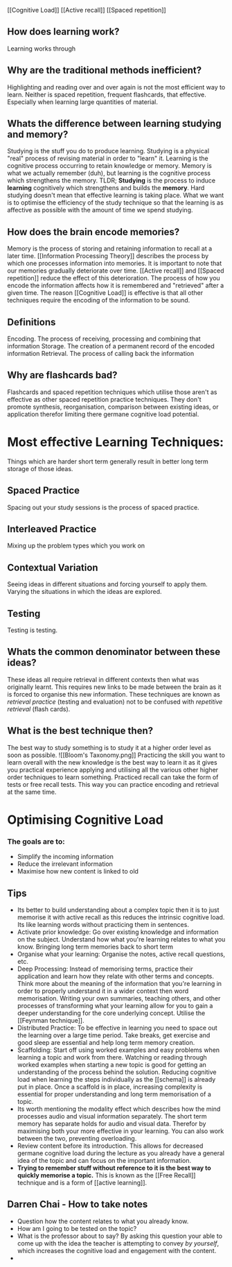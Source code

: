 [[Cognitive Load]]
[[Active recall]]
[[Spaced repetition]]

## How does learning work?
Learning works through 



## Why are the traditional methods inefficient?
Highlighting and reading over and over again is not the most efficient way to learn. Neither is spaced repetition, frequent flashcards, that effective. Especially when learning large quantities of material. 

## Whats the difference between learning studying and memory?
Studying is the stuff you do to produce learning. Studying is a physical "real" process of revising material in order to "learn" it. Learning is the cognitive process occurring to retain knowledge or memory. Memory is what we actually remember (duh), but learning is the cognitive process which strengthens the memory. TLDR; **Studying** is the process to induce **learning** cognitively which strengthens and builds the **memory**. Hard studying doesn't mean that effective learning is taking place. What we want is to optimise the efficiency of the study technique so that the learning is as affective as possible with the amount of time we spend studying. 

## How does the brain encode memories?
Memory is the process of storing and retaining information to recall at a later time. [[Information Processing Theory]] describes the process by which one processes information into memories. It is important to note that our memories gradually deteriorate over time. [[Active recall]] and [[Spaced repetition]] reduce the effect of this deterioration. The process of how you encode the information affects how it is remembered and "retrieved" after a given time. The reason [[Cognitive Load]] is effective is that all other techniques require the encoding of the information to be sound. 

## Definitions
Encoding. The process of receiving, processing and combining that information
Storage. The creation of a permanent record of the encoded information
Retrieval. The process of calling back the information

## Why are flashcards bad?
Flashcards and spaced repetition techniques which utilise those aren't as effective as other spaced repetition practice techniques. They don't promote synthesis, reorganisation,  comparison between existing ideas, or application therefor limiting there germane cognitive load potential. 

# Most effective Learning Techniques:
Things which are harder short term generally result in better long term storage of those ideas. 
## Spaced Practice
Spacing out your study sessions is the process of spaced practice.
## Interleaved Practice
Mixing up the problem types which you work on
## Contextual Variation
Seeing ideas in different situations and forcing yourself to apply them. Varying the situations in which the ideas are explored.
## Testing
Testing is testing.

## Whats the common denominator between these ideas?
These ideas all require retrieval in different contexts then what was originally learnt. This requires new links to be made between the brain as it is forced to organise this new information. These techniques are known as *retrieval practice* (testing and evaluation) not to be confused with *repetitive retrieval* (flash cards).

## What is the best technique then?
The best way to study something is to study it at a higher order level as soon as possible. 
![[Bloom's Taxonomy.png]]
Practicing the skill you want to learn overall with the new knowledge is the best way to learn it as it gives you practical experience applying and utilising all the various other higher order techniques to learn something. Practiced recall can take the form of tests or free recall tests. This way you can practice encoding and retrieval at the same time. 


# Optimising Cognitive Load
### The goals are to:
* Simplify the incoming information
* Reduce the irrelevant information
* Maximise how new content is linked to old

## Tips
* Its better to build understanding about a complex topic then it is to just memorise it with active recall as this reduces the intrinsic cognitive load. Its like learning words without practicing them in sentences. 
* Activate prior knowledge: Go over existing knowledge and information on the subject. Understand how what you're learning relates to what you know. Bringing long term memories back to short term
* Organise what your learning: Organise the notes, active recall questions, etc. 
* Deep Processing: Instead of memorising terms, practice their application and learn how they relate with other terms and concepts. Think more about the meaning of the information that you're learning in order to properly understand it in a wider context then word memorisation. Writing your own summaries, teaching others, and other processes of transforming what your learning allow for you to gain a deeper understanding for the core underlying concept. Utilise the [[Feynman technique]].
* Distributed Practice: To be effective in learning you need to space out the learning over a large time period. Take breaks, get exercise and good sleep are essential and help long term memory creation.
* Scaffolding: Start off using worked examples and easy problems when learning a topic and work from there. Watching or reading through worked examples when starting a new topic is good for getting an understanding of the process behind the solution. Reducing cognitive load when learning the steps individually as the [[schema]] is already put in place. Once a scaffold is in place, increasing complexity is essential for proper understanding and long term memorisation of a topic. 
* Its worth mentioning the modality effect which describes how the mind processes audio and visual information separately. The short term memory has separate holds for audio and visual data. Therefor by maximising both your more effective in your learning. You can also work between the two, preventing overloading.
* Review content before its introduction. This allows for decreased germane cognitive load during the lecture as you already have a general idea of the topic and can focus on the important information. 
* **Trying to remember stuff without reference to it is the best way to quickly memorise a topic.** This is known as the [[Free Recall]] technique and is a form of [[active learning]].

## Darren Chai - How to take notes
* Question how the content relates to what you already know.
* How am I going to be tested on the topic?
* What is the professor about to say? By asking this question your able to come up with the idea the teacher is attempting to convey *by yourself*, which increases the cognitive load and engagement with the content.
* 
